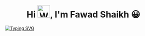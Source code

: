 <h1 align="center"> 
  Hi
  <img src="https://raw.githubusercontent.com/Rishabh2804/Rishabh2804/master/Resources/wave.gif" 
         alt="Waving hand animated gif"         
         width="40"/>,
   I'm <b>Fawad Shaikh 😀</b>
</h1> 

 
[![Typing SVG](https://readme-typing-svg.demolab.com?font=Merienda&size=35&duration=3000&pause=700&color=00FF00&center=true&vCenter=true&height=75&width=1300px&lines=Welcome+To+My+Github;I'm+an+aspiring+DevOps+Engineer💻;I'm+a+Learning+Enthusiast🧐)](https://git.io/typing-svg)

